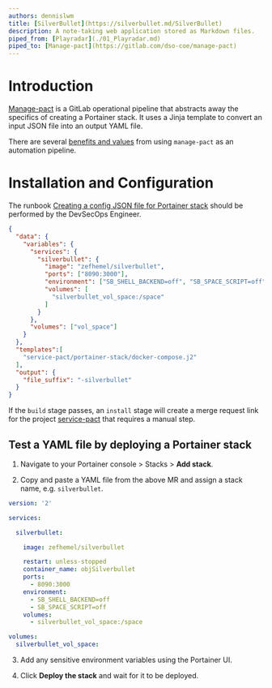 ```yaml
---
authors: dennislwm
title: [SilverBullet](https://silverbullet.md/SilverBullet)
description: A note-taking web application stored as Markdown files.
piped_from: [Playradar](./01_Playradar.md)
piped_to: [Manage-pact](https://gitlab.com/dso-coe/manage-pact)
---
```


# Introduction

[Manage-pact](https://gitlab.com/dso-coe/manage-pact) is a GitLab operational pipeline that abstracts away the specifics of creating a Portainer stack. It uses a Jinja template to convert an input JSON file into an output YAML file.

There are several [benefits and values](https://gitlab.com/dso-coe/manage-pact#21-benefits-and-values) from using `manage-pact` as an automation pipeline.

# Installation and Configuration

The runbook [Creating a config JSON file for Portainer stack](https://gitlab.com/dso-coe/manage-pact#61-creating-a-config-json-file-for-portainer-stack) should be performed by the DevSecOps Engineer.

```json
{
  "data": {
    "variables": {
      "services": {
        "silverbullet": {
          "image": "zefhemel/silverbullet",
          "ports": ["8090:3000"],
          "environment": ["SB_SHELL_BACKEND=off", "SB_SPACE_SCRIPT=off"],
          "volumes": [
            "silverbullet_vol_space:/space"
          ]
        }
      },
      "volumes": ["vol_space"]
    }
  },
  "templates":[
    "service-pact/portainer-stack/docker-compose.j2"
  ],
  "output": {
    "file_suffix": "-silverbullet"
  }
}
```

If the `build` stage passes, an `install` stage will create a merge request link for the project [service-pact](https://gitlab.com/dso-coe/service-pact) that requires a manual step.

## Test a YAML file by deploying a Portainer stack

1. Navigate to your Portainer console > Stacks > **Add stack**.

2. Copy and paste a YAML file from the above MR and assign a stack name, e.g. `silverbullet`.

```yml
version: '2'

services:

  silverbullet:

    image: zefhemel/silverbullet

    restart: unless-stopped
    container_name: objSilverbullet
    ports:
      - 8090:3000
    environment:
      - SB_SHELL_BACKEND=off
      - SB_SPACE_SCRIPT=off
    volumes:
      - silverbullet_vol_space:/space

volumes:
  silverbullet_vol_space:
```

3. Add any sensitive environment variables using the Portainer UI.

4. Click **Deploy the stack** and wait for it to be deployed.
